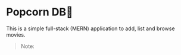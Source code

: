 # Popcorn DB🍿

This is a simple full-stack (MERN) application to add, list and browse movies.

>Note:
